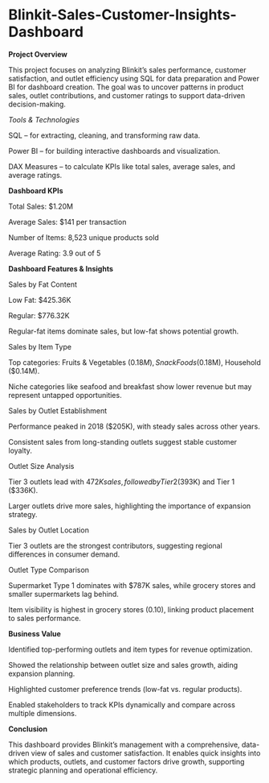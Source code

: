 # Blinkit-Sales-Customer-Insights-Dashboard
**Project Overview**

This project focuses on analyzing Blinkit’s sales performance, customer satisfaction, and outlet efficiency using SQL for data preparation and Power BI for dashboard creation. The goal was to uncover patterns in product sales, outlet contributions, and customer ratings to support data-driven decision-making.

*Tools & Technologies*

SQL – for extracting, cleaning, and transforming raw data.

Power BI – for building interactive dashboards and visualization.

DAX Measures – to calculate KPIs like total sales, average sales, and average ratings.

**Dashboard KPIs**

Total Sales: $1.20M

Average Sales: $141 per transaction

Number of Items: 8,523 unique products sold

Average Rating: 3.9 out of 5

**Dashboard Features & Insights**

Sales by Fat Content

Low Fat: $425.36K

Regular: $776.32K

Regular-fat items dominate sales, but low-fat shows potential growth.

Sales by Item Type

Top categories: Fruits & Vegetables ($0.18M), Snack Foods ($0.18M), Household ($0.14M).

Niche categories like seafood and breakfast show lower revenue but may represent untapped opportunities.

Sales by Outlet Establishment

Performance peaked in 2018 ($205K), with steady sales across other years.

Consistent sales from long-standing outlets suggest stable customer loyalty.

Outlet Size Analysis

Tier 3 outlets lead with $472K sales, followed by Tier 2 ($393K) and Tier 1 ($336K).

Larger outlets drive more sales, highlighting the importance of expansion strategy.

Sales by Outlet Location

Tier 3 outlets are the strongest contributors, suggesting regional differences in consumer demand.

Outlet Type Comparison

Supermarket Type 1 dominates with $787K sales, while grocery stores and smaller supermarkets lag behind.

Item visibility is highest in grocery stores (0.10), linking product placement to sales performance.

**Business Value**

Identified top-performing outlets and item types for revenue optimization.

Showed the relationship between outlet size and sales growth, aiding expansion planning.

Highlighted customer preference trends (low-fat vs. regular products).

Enabled stakeholders to track KPIs dynamically and compare across multiple dimensions.

**Conclusion**

This dashboard provides Blinkit’s management with a comprehensive, data-driven view of sales and customer satisfaction. It enables quick insights into which products, outlets, and customer factors drive growth, supporting strategic planning and operational efficiency.
